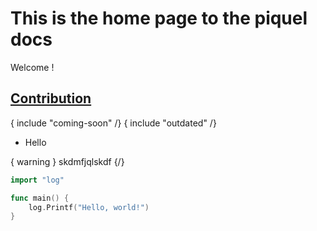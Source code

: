 # This is the home page to the piquel docs

Welcome !

## [Contribution](contribute/before-pr.md)

{ include "coming-soon" /}
{ include "outdated" /}

- Hello

{ warning }
skdmfjqlskdf
{/}

```go
import "log"

func main() {
    log.Printf("Hello, world!")
}
```
